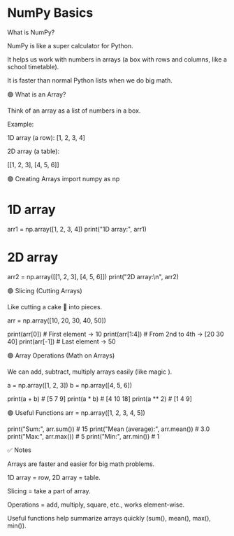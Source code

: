 # NumPy Basics 


What is NumPy?

NumPy is like a super calculator for Python.

It helps us work with numbers in arrays (a box with rows and columns, like a school timetable).

It is faster than normal Python lists when we do big math.

🟢 What is an Array?

Think of an array as a list of numbers in a box.

Example:

1D array (a row): [1, 2, 3, 4]

2D array (a table):

[[1, 2, 3],
 [4, 5, 6]]

🟢 Creating Arrays
import numpy as np

# 1D array
arr1 = np.array([1, 2, 3, 4])
print("1D array:", arr1)

# 2D array
arr2 = np.array([[1, 2, 3], [4, 5, 6]])
print("2D array:\n", arr2)

🟢 Slicing (Cutting Arrays)

Like cutting a cake 🍰 into pieces.

arr = np.array([10, 20, 30, 40, 50])

print(arr[0])   # First element → 10
print(arr[1:4]) # From 2nd to 4th → [20 30 40]
print(arr[-1])  # Last element → 50

🟢 Array Operations (Math on Arrays)

We can add, subtract, multiply arrays easily (like magic ).

a = np.array([1, 2, 3])
b = np.array([4, 5, 6])

print(a + b)   # [5 7 9]
print(a * b)   # [4 10 18]
print(a ** 2)  # [1 4 9]

🟢 Useful Functions
arr = np.array([1, 2, 3, 4, 5])

print("Sum:", arr.sum())         # 15
print("Mean (average):", arr.mean()) # 3.0
print("Max:", arr.max())         # 5
print("Min:", arr.min())         # 1

✅ Notes

Arrays are faster and easier for big math problems.

1D array = row, 2D array = table.

Slicing = take a part of array.

Operations = add, multiply, square, etc., works element-wise.

Useful functions help summarize arrays quickly (sum(), mean(), max(), min()).
